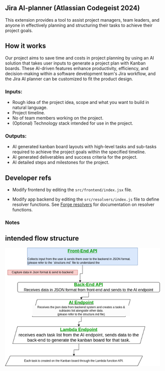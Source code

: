 ## Jira AI-planner (Atlassian Codegeist 2024)

This extension provides a tool to assist project managers, team leaders, and anyone in effectively planning and structuring their tasks to achieve their project goals.

## How it works
Our project aims to save time and costs in project planning by using an AI solution that takes user inputs to generate a project plan with Kanban boards. These AI-driven features enhance productivity, efficiency, and decision-making within a software development team's Jira workflow, and the Jira AI planner can be customized to fit the product design.

### Inputs:
- Rough idea of the project idea, scope and what you want to build in natural language.
- Project timeline.
- No of team members working on the project.
- (Optional) Technology stack intended for use in the project.

### Outputs:
- AI generated kanban board layouts with high-level tasks and sub-tasks required to achieve the project goals within the specified timeline.
- AI generated deliverables and success criteria for the project.
- AI detailed steps and milestones for the project.


## Developer refs

- Modify frontend by editing the `src/frontend/index.jsx` file.

- Modify app backend by editing the `src/resolvers/index.js` file to define resolver functions. See [Forge resolvers](https://developer.atlassian.com/platform/forge/runtime-reference/custom-ui-resolver/) for documentation on resolver functions.



### Notes
## intended flow structure
![Flow structure](flow.png)